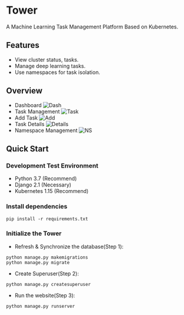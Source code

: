 # Tower
A Machine Learning Task Management Platform Based on Kubernetes.
## Features
- View cluster status, tasks.
- Manage deep learning tasks.
- Use namespaces for task isolation.
## Overview
- Dashboard
![Dash](https://github.com/NJUPT-ISL/Tower/blob/master/img/dash.png)
- Task Management
![Task](https://github.com/NJUPT-ISL/Tower/blob/master/img/task.png)
- Add Task
![Add](https://github.com/NJUPT-ISL/Tower/blob/master/img/create.png)
- Task Details
![Details](https://github.com/NJUPT-ISL/Tower/blob/master/img/details.png)
- Namespace Management
![NS](https://github.com/NJUPT-ISL/Tower/blob/master/img/ns.png)

## Quick Start 
### Development Test Environment
- Python 3.7 (Recommend)
- Django 2.1 (Necessary)
- Kubernetes 1.15 (Recommend)

### Install dependencies
```shell script
pip install -r requirements.txt
```
### Initialize the Tower
- Refresh & Synchronize the database(Step 1):
```shell script
python manage.py makemigrations
python manage.py migrate
```
- Create Superuser(Step 2):
```shell script
python manage.py createsuperuser
```
- Run the website(Step 3):
```shell script
python manage.py runserver
```
